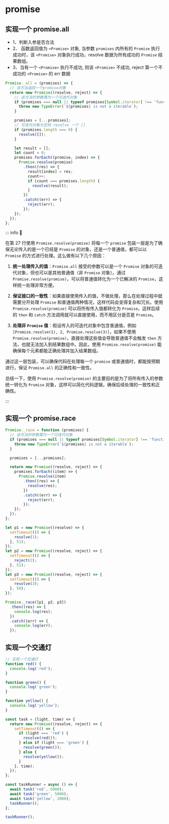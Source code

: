 # promise

## 实现一个 promise.all

- 1、判断入参是否合法
- 2、 函数返回值为 `<Promise>` 对象, 当参数 `promises` 内所有的 `Promise` 执行成功时，该 `<Promise>` 对象执行成功，resolve 数据为所有成功的 `Promise` 结果数组。
- 3、当有一个 `<Promise>` 执行不成功, 则该 `<Promise>` 不成功, reject 第一个不成功的 `<Promise>` 的 err 数据

```js
Promise._all = (promises) => {
  // 该方法返回一个promise对象
  return new Promise((resolve, reject) => {
    // 该方法的参数需为一个可迭代对象
    if (promises === null || typeof promises[Symbol.iterator] !== 'function') {
      throw new TypeError(`${promises} is not a iterable`);
    }

    promises = [...promises];
    // 可迭代对象为空则 resolve 一个 []
    if (promises.length === 0) {
      resolve([]);
    }

    let result = [];
    let count = 0;
    promises.forEach((promise, index) => {
      Promise.resolve(promise)
        .then((res) => {
          result[index] = res;
          count++;
          if (count === promises.length) {
            resolve(result);
          }
        })
        .catch((err) => {
          reject(err);
        });
    });
  });
};
```

::: info 📢

在第 27 行使用 `Promise.resolve(promise)` 将每一个 `promise` 包装一层是为了确保无论传入的是一个已经是 `Promise` 的对象，还是一个普通值，都可以以 `Promise` 的方式进行处理。这么做有以下几个原因：

1. **统一处理传入的值**：`Promise.all` 接受的参数可以是一个 `Promise` 对象的可迭代对象，但也可以是其他普通值（非 `Promise` 对象）。通过 `Promise.resolve(promise)`，可以将普通值转化为一个已解决的 `Promise`，这样统一处理非常方便。

2. **保证接口的一致性**：如果直接使用传入的值，不做处理，那么在处理过程中就需要分开处理 `Promise` 和普通值两种情况，这样代码会变得复杂和冗长。使用 `Promise.resolve(promise)` 可以将所有传入值都转化为 `Promise`，这样后续的 `then` 和 `catch` 方法调用就可以直接使用，而不用区分是否是 `Promise`。

3. **处理非 `Promise` 值**：假设传入的可迭代对象中包含普通值，例如 `[Promise.resolve(1), 2, Promise.resolve(3)]`，如果不使用 `Promise.resolve(promise)`，直接处理这些值会导致普通值不会触发 `then` 方法，也就无法加入到结果数组中。因此，使用 `Promise.resolve(promise)` 能确保每个元素都能正确处理并加入结果数组。

通过这一层包装，可以确保代码在处理每一个 `promise` 或普通值时，都能按预期进行，保证 `Promise.all` 的正确性和一致性。

总结一下，使用 `Promise.resolve(promise)` 的主要目的是为了将所有传入的参数统一转化为 `Promise` 对象，这样可以简化代码逻辑，确保后续处理的一致性和正确性。

:::

## 实现一个 promise.race

```js
Promise._race = function (promises) {
  // 该方法的参数需为一个可迭代对象
  if (promises === null || typeof promises[Symbol.iterator] !== 'function') {
    throw new TypeError(`${promises} is not a iterable`);
  }

  promises = [...promises];

  return new Promise((resolve, reject) => {
    promises.forEach((item) => {
      Promise.resolve(item)
        .then((res) => {
          resolve(res);
        })
        .catch((err) => {
          reject(err);
        });
    });
  });
};

let p1 = new Promise((resolve) => {
  setTimeout(() => {
    resolve(1);
  }, 51);
});
let p2 = new Promise((resolve, reject) => {
  setTimeout(() => {
    reject(2);
  }, 51);
});
let p3 = new Promise((resolve, reject) => {
  setTimeout(() => {
    resolve(3);
  }, 50);
});

Promise._race([p1, p2, p3])
  .then((res) => {
    console.log(res);
  })
  .catch((err) => {
    console.log(err);
  });
```

## 实现一个交通灯

```js
// 实现一个交通灯
function red() {
  console.log('red');
}

function green() {
  console.log('green');
}

function yellow() {
  console.log('yellow');
}

const task = (light, time) => {
  return new Promise((resolve, reject) => {
    setTimeout(() => {
      if (light === 'red') {
        resolve(red());
      } else if (light === 'green') {
        resolve(green());
      } else {
        resolve(yellow());
      }
    }, time);
  });
};

const taskRunner = async () => {
  await task('red', 5000);
  await task('green', 5000);
  await task('yellow', 2000);
  taskRunner();
};

taskRunner();
```
